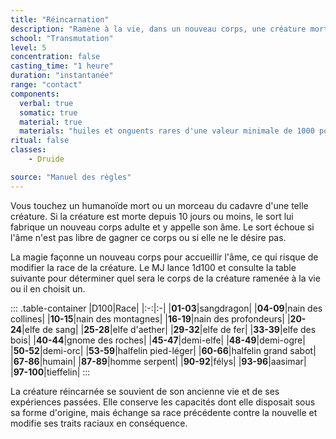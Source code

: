 ```yaml
---
title: "Réincarnation"
description: "Ramène à la vie, dans un nouveau corps, une créature morte depuis 10 jours."
school: "Transmutation"
level: 5
concentration: false
casting_time: "1 heure"
duration: "instantanée"
range: "contact"
components:
  verbal: true
  somatic: true
  material: true
  materials: "huiles et onguents rares d'une valeur minimale de 1000 po, que le sort consume"
ritual: false
classes:
    - Druide

source: "Manuel des règles"
---
```

Vous touchez un humanoïde mort ou un morceau du cadavre d'une telle créature. Si la créature est morte depuis 10 jours ou moins, le sort lui fabrique un nouveau corps adulte et y appelle son âme. Le sort échoue si l'âme n'est pas libre de gagner ce corps ou si elle ne le désire pas.

La magie façonne un nouveau corps pour accueillir l'âme, ce qui risque de modifier la race de la créature. Le MJ lance 1d100 et consulte la table suivante pour déterminer quel sera le corps de la créature ramenée à la vie ou il en choisit un.

::: .table-container
|D100|Race|
|:-:|:-|
|**01-03**|sangdragon|
|**04-09**|nain des collines|
|**10-15**|nain des montagnes|
|**16-19**|nain des profondeurs|
|**20-24**|elfe de sang|
|**25-28**|elfe d'aether|
|**29-32**|elfe de fer|
|**33-39**|elfe des bois|
|**40-44**|gnome des roches|
|**45-47**|demi-elfe|
|**48-49**|demi-ogre|
|**50-52**|demi-orc|
|**53-59**|halfelin pied-léger|
|**60-66**|halfelin grand sabot|
|**67-86**|humain|
|**87-89**|homme serpent|
|**90-92**|félys|
|**93-96**|aasimar|
|**97-100**|tieffelin|
:::

La créature réincarnée se souvient de son ancienne vie et de ses expériences passées. Elle conserve les capacités dont elle disposait sous sa forme d'origine, mais échange sa race précédente contre la nouvelle et modifie ses traits raciaux en conséquence.
